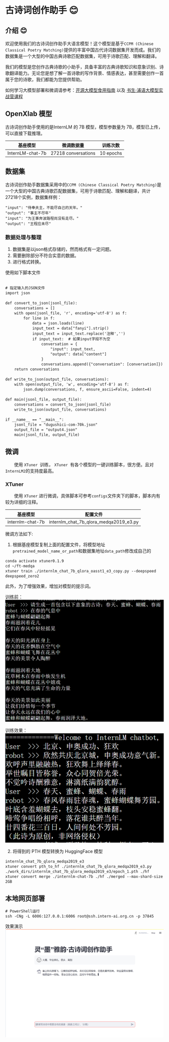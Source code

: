 # 古诗词创作助手 :blush:	

## 介绍 😊

​	欢迎使用我们的古诗词创作助手大语言模型！这个模型是基于`CCPM (Chinese Classical Poetry Matching)`提供的丰富中国古代诗词数据集开发而成。我们的数据集是一个大型的中国古典诗歌匹配数据集，可用于诗歌匹配、理解和翻译。

​	我们的模型是您创作古典诗歌的小助手，具备丰富的古典诗歌知识和意象识别、诗歌翻译能力。无论您是想了解一首诗歌的写作背景、情感表达，甚至需要创作一首属于您的诗歌，我们都能为您提供帮助。

如何学习大模型部署和微调请参考：[开源大模型食用指南](https://github.com/datawhalechina/self-llm.git) 以及 [书生·浦语大模型实战营课程](https://github.com/InternLM/tutorial.git)

## OpenXlab 模型

古诗词创作助手使用的是InternLM 的 7B 模型，模型参数量为 7B，模型已上传，可以直接下载推理。

| 基座模型         | 微调数据量          | 训练次数 | 
| ---------------- | ------------------- | -------- | 
| InternLM-chat-7b | 27218 conversations | 10 epochs | 

## 数据集

​	古诗词创作助手数据集采用中的`CCPM (Chinese Classical Poetry Matching)`是一个大型的中国古典诗歌匹配数据集，可用于诗歌匹配、理解和翻译，共计 27218个实例，数据集样例：

```
"input": "侍奉夫主，不能尽自己的天年。"
"output": "事主不尽年"
"input": "为王事奔波路程尚没有走尽。"
"output": "王程应未尽"
```

### 数据处理与整理

1. 数据集是以json格式存储的，然而格式有一定问题。
2. 需要删除部分不符合实意的数据。
3. 进行格式转换。

使用如下脚本文件

```

# 指定输入的JSON文件
import json

def convert_to_json(jsonl_file):
    conversations = []
    with open(jsonl_file, 'r', encoding='utf-8') as f:
        for line in f:
            data = json.loads(line)
            input_text = data["fanyi"].strip()
            input_text = input_text.replace('注释','')
            if input_text:  # 如果input字段不为空
                conversation = {
                    "input": input_text,
                    "output": data["content"]
                }
                conversations.append({"conversation": [conversation]})
    return conversations

def write_to_json(output_file, conversations):
    with open(output_file, 'w', encoding='utf-8') as f:
        json.dump(conversations, f, ensure_ascii=False, indent=4)

def main(jsonl_file, output_file):
    conversations = convert_to_json(jsonl_file)
    write_to_json(output_file, conversations)

if __name__ == "__main__":
    jsonl_file = "dugushici-com-70k.json"
    output_file = "output4.json"
    main(jsonl_file, output_file)

```

## 微调

  使用 `XTuner `训练， `XTuner `有各个模型的一键训练脚本，很方便。且对` InternLM2 `的支持度最高。

### XTuner

  使用 `XTuner` 进行微调，具体脚本可参考`configs`文件夹下的脚本，脚本内有较为详细的注释。

| 基座模型         | 配置文件                               |
| ---------------- | -------------------------------------- |
| internlm-chat-7b | internlm_chat_7b_qlora_medqa2019_e3.py |

微调方法如下:

1. 根据基座模型复制上面的配置文件，将模型地址`pretrained_model_name_or_path`和数据集地址`data_path`修改成自己的

```
conda activate xtuner0.1.9
cd ~/ft-medqa
xtuner train ./internlm_chat_7b_qlora_oasst1_e3_copy.py --deepspeed deepspeed_zero2
```

此外，为了增强效果，增加对模型的提示词。

训练前：
![](./imgs/pre_p.png)

训练效果：
![](./imgs/pre.png)

2. 将得到的 PTH 模型转换为 HuggingFace 模型

```
internlm_chat_7b_qlora_medqa2019_e3
xtuner convert pth_to_hf ./internlm_chat_7b_qlora_medqa2019_e3.py ./work_dirs/internlm_chat_7b_qlora_medqa2019_e3/epoch_1.pth ./hf
xtuner convert merge ./internlm-chat-7b ./hf ./merged --max-shard-size 2GB
```

## 本地网页部署

```
# PowerShell运行
ssh -CNg -L 6006:127.0.0.1:6006 root@ssh.intern-ai.org.cn -p 37845

```

效果演示
![](./imgs/las.png)
